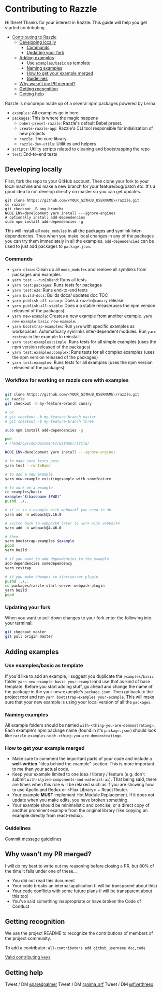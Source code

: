 
# Contributing to Razzle

Hi there! Thanks for your interest in Razzle. This guide will help you get started contributing.

<!-- INSERT doctoc generated TOC please keep comment here to allow auto update -->
<!-- START doctoc generated instructions please keep comment here to allow auto update -->
<!-- DON'T EDIT THIS SECTION, INSTEAD RE-RUN yarn build-docs TO UPDATE -->
- [Contributing to Razzle](#contributing-to-razzle)
  - [Developing locally](#developing-locally)
    - [Commands](#commands)
    - [Updating your fork](#updating-your-fork)
  - [Adding examples](#adding-examples)
    - [Use `examples/basic` as template](#use-examples-basic-as-template)
    - [Naming examples](#naming-examples)
    - [How to get your example merged](#how-to-get-your-example-merged)
    - [Guidelines](#guidelines)
  - [Why wasn't my PR merged?](#why-wasnt-my-pr-merged)
  - [Getting recognition](#getting-recognition)
  - [Getting help](#getting-help)
<!-- END doctoc generated instructions please keep comment here to allow auto update -->

Razzle is monorepo made up of a several npm packages powered by Lerna.

- `examples`: All examples go in here.
- `packages`: This is where the magic happens
  - `babel-preset-razzle`: Razzle's default Babel preset.
  - `create-razzle-app`: Razzle's CLI tool responsible for initialization of new projects
  - `razzle`: The core library
  - `razzle-dev-utils`: Utilities and helpers
- `scripts`: Utility scripts related to cleaning and bootstrapping the repo
- `test`: End-to-end tests

## Developing locally

First, fork the repo to your GitHub account. Then clone your fork to your local
machine and make a new branch for your feature/bug/patch etc. It's a good idea to not develop directly on master so you can get updates.

```
git clone https://github.com/<YOUR_GITHUB_USERNAME>/razzle.git
cd razzle
git checkout -B <my-branch>
NODE_ENV=development yarn install ---ignore-engines
# optionally install add-dependencies
sudo npm install add-dependencies -g
```

This will install all `node_modules` in all the packages and symlink
inter-dependencies. Thus when you make local changes in any of the packages you can try them
immediately in all the examples. `add-dependencies` can be used to just add packages to `package.json`.

### Commands

- `yarn clean`: Clean up all `node_modules` and remove all symlinks from packages and examples.
- `yarn test --runInBand`: Runs all tests
- `yarn test:packages`: Runs tests for packages
- `yarn test:e2e`: Runs end-to-end tests
- `yarn build-docs`: Builds docs/ updates doc TOC
- `yarn publish-all-canary`: Does a `razzle@canary` release.
- `yarn publish-all-stable`: Does a a stable release(uses the npm version released of the packages)
- `yarn new-example`: Creates a new example from another example. `yarn new-example basic new-example`.
- `yarn bootstrap-examples`: Run `yarn` with specific examples as workspaces. Automatically symlinks inter-dependent modules. Run `yarn restrap` in the example to reinstall.
- `yarn test:examples:simple`: Runs tests for all simple examples (uses the npm version released of the packages)
- `yarn test:examples:complex`: Runs tests for all complex examples (uses the npm version released of the packages)
- `yarn test:examples`: Runs tests for all examples (uses the npm version released of the packages)

### Workflow for working on razzle core with examples

```bash

git clone https://github.com/<YOUR_GITHUB_USERNAME>/razzle.git
cd razzle
git checkout -b my-feature-branch canary

# or
# git checkout -b my-feature-branch master
# git checkout -b my-feature-branch three

sudo npm install add-dependencies -g

pwd
# /home/oyvind/Documents/GitHub/razzle/

NODE_ENV=development yarn install ---ignore-engines

# to make sure tests pass
yarn test --runInBand

# to add a new example
yarn new-example existingexample with-somefeature

# to work on a example
cd examples/basic
example="$(basename $PWD)"
pushd ../..

# if it is a example with webpack5 you need to do
yarn add -W webpack@5.16.0

# switch back to webpack4 later to work with webpack4
yarn add -W webpack@4.46.0

# then
yarn bootstrap-examples $example
popd
yarn build

# if you want to add dependencies to the example
add-dependencies somedependency
yarn restrap

# if you make changes to startserver plugin
pushd ../..
cd packages/razzle-start-server-webpack-plugin
yarn build
popd
```

### Updating your fork

When you want to pull down changes to your fork enter the following into your terminal:

```bash
git checkout master
git pull origin master
```

## Adding examples

### Use examples/basic as template
If you'd like to add an example, I suggest you duplicate the `examples/basic` folder `yarn new-example basic your-example`and use that as kind of base template. Before you start adding stuff, go ahead and change the name of the package in the your new example's `package.json`. Then go back to the project root and run `yarn bootstrap-examples your-example`. This will make sure that your new example is using your local version of all the `packages`.

### Naming examples

All example folders should be named `with-<thing-you-are-demonstrating>`. Each example's npm package name (found in it's `package.json`) should look like `razzle-examples-with-<thing-you-are-demonstrating>`.

### How to get your example merged

- Make sure to comment the important parts of your code and include a **well-written**
"Idea behind the example" section. This is more important to me than your actual code.
- Keep your example limited to one idea / library / feature (e.g. don't submit `with-styled-components-and-material-ui`). That being said, there are times when this rule will be relaxed such as if you are showing how to use Apollo and Redux or \<Flux Library\> + React Router.
- Your example **MUST** implement Hot Module Replacement. If it does not update when you make edits, you have broken something.
- Your example should be minimalistic and concise, or a direct copy of another prominent example from the original library (like copying an example directly from react-redux).

### Guidelines

[Commit message guidelines](https://github.com/angular/angular/blob/master/CONTRIBUTING.md#-commit-message-guidelines)

## Why wasn't my PR merged?

I will do my best to write out my reasoning before closing a PR, but 80% of the time it falls under one of these...

- You did not read this document
- Your code breaks an internal application (I will be transparent about this)
- Your code conflicts with some future plans (I will be transparent about this too)
- You've said something inappropriate or have broken the Code of Conduct

## Getting recognition

We use the project README to recognize the contributions of members of the project community.

To add a contributor: `all-contributors add github_username doc,code`

[Valid contributing keys](https://allcontributors.org/docs/en/emoji-key)

## Getting help

Tweet / DM [@jaredpalmer](https://twitter.com/jaredpalmer)
Tweet / DM [@nima_arf](https://twitter.com/nima_arf)
Tweet / DM [@fivethreeo](https://twitter.com/fivethreeo)
